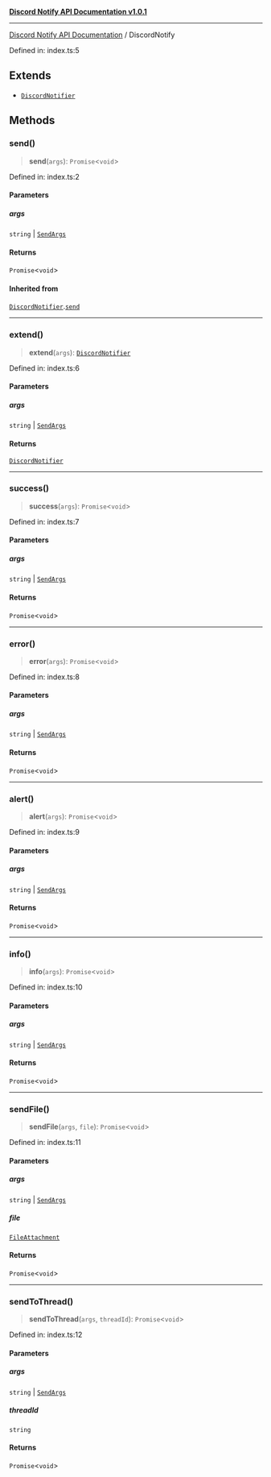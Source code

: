 [**Discord Notify API Documentation v1.0.1**](../README.md)

***

[Discord Notify API Documentation](../globals.md) / DiscordNotify

Defined in: index.ts:5

## Extends

- [`DiscordNotifier`](DiscordNotifier.md)

## Methods

### send()

> **send**(`args`): `Promise`\<`void`\>

Defined in: index.ts:2

#### Parameters

##### args

`string` | [`SendArgs`](SendArgs.md)

#### Returns

`Promise`\<`void`\>

#### Inherited from

[`DiscordNotifier`](DiscordNotifier.md).[`send`](DiscordNotifier.md#send)

***

### extend()

> **extend**(`args`): [`DiscordNotifier`](DiscordNotifier.md)

Defined in: index.ts:6

#### Parameters

##### args

`string` | [`SendArgs`](SendArgs.md)

#### Returns

[`DiscordNotifier`](DiscordNotifier.md)

***

### success()

> **success**(`args`): `Promise`\<`void`\>

Defined in: index.ts:7

#### Parameters

##### args

`string` | [`SendArgs`](SendArgs.md)

#### Returns

`Promise`\<`void`\>

***

### error()

> **error**(`args`): `Promise`\<`void`\>

Defined in: index.ts:8

#### Parameters

##### args

`string` | [`SendArgs`](SendArgs.md)

#### Returns

`Promise`\<`void`\>

***

### alert()

> **alert**(`args`): `Promise`\<`void`\>

Defined in: index.ts:9

#### Parameters

##### args

`string` | [`SendArgs`](SendArgs.md)

#### Returns

`Promise`\<`void`\>

***

### info()

> **info**(`args`): `Promise`\<`void`\>

Defined in: index.ts:10

#### Parameters

##### args

`string` | [`SendArgs`](SendArgs.md)

#### Returns

`Promise`\<`void`\>

***

### sendFile()

> **sendFile**(`args`, `file`): `Promise`\<`void`\>

Defined in: index.ts:11

#### Parameters

##### args

`string` | [`SendArgs`](SendArgs.md)

##### file

[`FileAttachment`](FileAttachment.md)

#### Returns

`Promise`\<`void`\>

***

### sendToThread()

> **sendToThread**(`args`, `threadId`): `Promise`\<`void`\>

Defined in: index.ts:12

#### Parameters

##### args

`string` | [`SendArgs`](SendArgs.md)

##### threadId

`string`

#### Returns

`Promise`\<`void`\>
